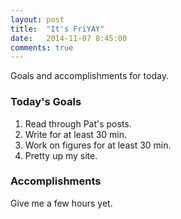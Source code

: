 ```yaml
---
layout: post
title:  "It's FriYAY"
date:   2014-11-07 8:45:00
comments: true
---
```


Goals and accomplishments for today.

### Today's Goals
1. Read through Pat's posts.
2. Write for at least 30 min.
3. Work on figures for at least 30 min.
4. Pretty up my site.

### Accomplishments

Give me a few hours yet.


